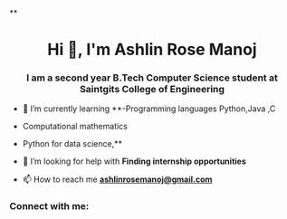 **<h1 align="center">Hi 👋, I'm Ashlin Rose Manoj</h1>
<h3 align="center">I am a second year B.Tech Computer Science student at Saintgits College of Engineering</h3>

- 🌱 I’m currently learning **-Programming languages Python,Java ,C 
- Computational mathematics
-  Python for data science,**

- 🤝 I’m looking for help with **Finding internship opportunities**

- 📫 How to reach me **ashlinrosemanoj@gmail.com**

<h3 align="left">Connect with me:</h3>
<p align="left">
</p>

